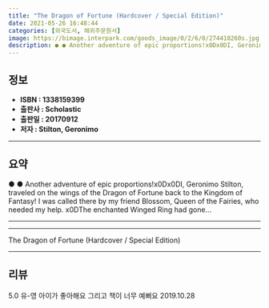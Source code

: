```yaml
---
title: "The Dragon of Fortune (Hardcover / Special Edition)"
date: 2021-05-26 16:48:44
categories: [외국도서, 해외주문원서]
image: https://bimage.interpark.com/goods_image/0/2/6/0/274410260s.jpg
description: ● ● Another adventure of epic proportions!x0Dx0DI, Geronimo Stilton, traveled on the wings of the Dragon of Fortune back to the Kingdom of Fantasy! I was call
---
```


## **정보**

- **ISBN : 1338159399**
- **출판사 : Scholastic**
- **출판일 : 20170912**
- **저자 : Stilton, Geronimo**

------



## **요약**

●  ●  Another adventure of epic proportions!x0Dx0DI, Geronimo Stilton, traveled on the wings of the Dragon of Fortune back to the Kingdom of Fantasy! I was called there by my friend Blossom, Queen of the Fairies, who needed my help. x0DThe enchanted Winged Ring had gone... 

------



------


The Dragon of Fortune (Hardcover / Special Edition) 

------


## **리뷰** 

5.0 유-영 아이가 좋아해요 그리고 책이 너무 예뻐요 2019.10.28 <br/>
